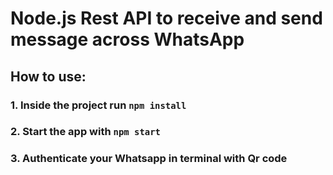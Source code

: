 # Node.js Rest API to receive and send message across WhatsApp

## How to use:
### 1. Inside the project run `npm install`
### 2. Start the app with `npm start`
### 3. Authenticate your Whatsapp in terminal with Qr code 